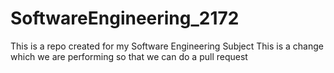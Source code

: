 # SoftwareEngineering_2172
This is a repo created for my Software Engineering Subject
This is a change which we are performing so that we can do a pull request
